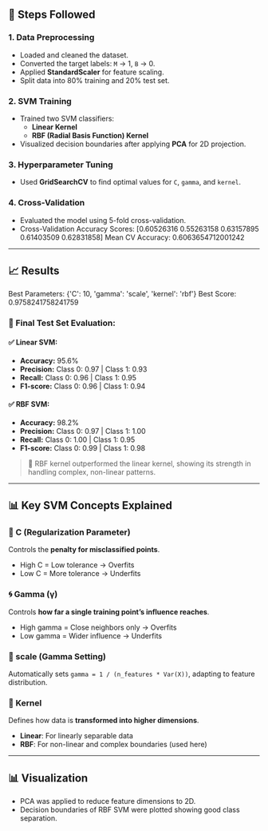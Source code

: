 

## 🚀 Steps Followed

### 1. Data Preprocessing
- Loaded and cleaned the dataset.
- Converted the target labels: `M` → 1, `B` → 0.
- Applied **StandardScaler** for feature scaling.
- Split data into 80% training and 20% test set.

### 2. SVM Training
- Trained two SVM classifiers:
  - **Linear Kernel**
  - **RBF (Radial Basis Function) Kernel**
- Visualized decision boundaries after applying **PCA** for 2D projection.

### 3. Hyperparameter Tuning
- Used **GridSearchCV** to find optimal values for `C`, `gamma`, and `kernel`.

### 4. Cross-Validation
- Evaluated the model using 5-fold cross-validation.
- Cross-Validation Accuracy Scores: [0.60526316 0.55263158 0.63157895 0.61403509 0.62831858]
Mean CV Accuracy: 0.6063654712001242

---

## 📈 Results
Best Parameters: {'C': 10, 'gamma': 'scale', 'kernel': 'rbf'}
Best Score: 0.9758241758241759

### 🔹 Final Test Set Evaluation:

#### ✅ Linear SVM:
- **Accuracy:** 95.6%
- **Precision:** Class 0: 0.97 | Class 1: 0.93  
- **Recall:** Class 0: 0.96 | Class 1: 0.95  
- **F1-score:** Class 0: 0.96 | Class 1: 0.94  

#### ✅ RBF SVM:
- **Accuracy:** 98.2%
- **Precision:** Class 0: 0.97 | Class 1: 1.00  
- **Recall:** Class 0: 1.00 | Class 1: 0.95  
- **F1-score:** Class 0: 0.99 | Class 1: 0.98  

> 🎯 RBF kernel outperformed the linear kernel, showing its strength in handling complex, non-linear patterns.

---

## 📊 Key SVM Concepts Explained

### 🧮 C (Regularization Parameter)
Controls the **penalty for misclassified points**.
- High C = Low tolerance → Overfits
- Low C = More tolerance → Underfits

### 🌀 Gamma (γ)
Controls **how far a single training point’s influence reaches**.
- High gamma = Close neighbors only → Overfits
- Low gamma = Wider influence → Underfits

### 🔁 scale (Gamma Setting)
Automatically sets `gamma = 1 / (n_features * Var(X))`, adapting to feature distribution.

### 🔧 Kernel
Defines how data is **transformed into higher dimensions**.
- **Linear**: For linearly separable data
- **RBF**: For non-linear and complex boundaries (used here)

---

## 📊 Visualization
- PCA was applied to reduce feature dimensions to 2D.
- Decision boundaries of RBF SVM were plotted showing good class separation.


